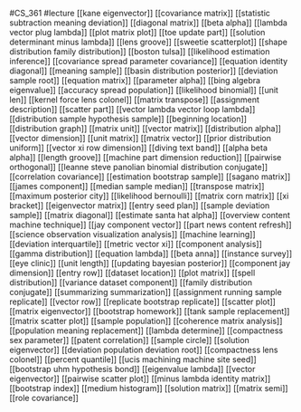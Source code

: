 #CS_361
#lecture
[[kane eigenvector]]
[[covariance matrix]]
[[statistic subtraction meaning deviation]]
[[diagonal matrix]]
[[beta alpha]]
[[lambda vector plug lambda]]
[[plot matrix plot]]
[[toe update part]]
[[solution determinant minus lambda]]
[[lens groove]]
[[sweetie scatterplot]]
[[shape distribution family distribution]]
[[boston tulsa]]
[[likelihood estimation inference]]
[[covariance spread parameter covariance]]
[[equation identity diagonal]]
[[meaning sample]]
[[basin distribution posterior]]
[[deviation sample root]]
[[equation matrix]]
[[parameter alpha]]
[[bing algebra eigenvalue]]
[[accuracy spread population]]
[[likelihood binomial]]
[[unit len]]
[[kernel force lens colonel]]
[[matrix transpose]]
[[assignment description]]
[[scatter part]]
[[vector lambda vector loop lambda]]
[[distribution sample hypothesis sample]]
[[beginning location]]
[[distribution graph]]
[[matrix unit]]
[[vector matrix]]
[[distribution alpha]]
[[vector dimension]]
[[unit matrix]]
[[matrix vector]]
[[prior distribution uniform]]
[[vector xi row dimension]]
[[diving text band]]
[[alpha beta alpha]]
[[length groove]]
[[machine part dimension reduction]]
[[pairwise orthogonal]]
[[leanne steve panolian binomial distribution conjugate]]
[[correlation covariance]]
[[estimation bootstrap sample]]
[[sagano matrix]]
[[james component]]
[[median sample median]]
[[transpose matrix]]
[[maximum posterior city]]
[[likelihood bernoulli]]
[[matrix corn matrix]]
[[xi bracket]]
[[eigenvector matrix]]
[[entry seed plan]]
[[sample deviation sample]]
[[matrix diagonal]]
[[estimate santa hat alpha]]
[[overview content machine technique]]
[[jay component vector]]
[[part news content refresh]]
[[science observation visualization analysis]]
[[machine learning]]
[[deviation interquartile]]
[[metric vector xi]]
[[component analysis]]
[[gamma distribution]]
[[equation lambda]]
[[beta anna]]
[[instance survey]]
[[eye clinic]]
[[unit length]]
[[updating bayesian posterior]]
[[component jay dimension]]
[[entry row]]
[[dataset location]]
[[plot matrix]]
[[spell distribution]]
[[variance dataset component]]
[[family distribution conjugate]]
[[summarizing summarization]]
[[assignment running sample replicate]]
[[vector row]]
[[replicate bootstrap replicate]]
[[scatter plot]]
[[matrix eigenvector]]
[[bootstrap homework]]
[[tank sample replacement]]
[[matrix scatter plot]]
[[sample population]]
[[coherence matrix analysis]]
[[population meaning replacement]]
[[lambda determine]]
[[compactness sex parameter]]
[[patent correlation]]
[[sample circle]]
[[solution eigenvector]]
[[deviation population deviation root]]
[[compactness lens colonel]]
[[percent quantile]]
[[ucis machining machine site seed]]
[[bootstrap uhm hypothesis bond]]
[[eigenvalue lambda]]
[[vector eigenvector]]
[[pairwise scatter plot]]
[[minus lambda identity matrix]]
[[bootstrap index]]
[[medium histogram]]
[[solution matrix]]
[[matrix semi]]
[[role covariance]]
